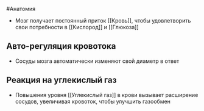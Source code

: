 #Анатомия 
- Мозг получает постоянный приток [[Кровь]], чтобы удовлетворить свои потребности в [[Кислород]] и [[Глюкоза]]
## Авто-регуляция кровотока
- Сосуды мозга автоматически изменяют свой диаметр в ответ
## Реакция на углекислый газ
- Повышения уровня [[Углекислый газ]] в крови вызывает расширение сосудов, увеличивая кровоток, чтобы улучшить газообмен
